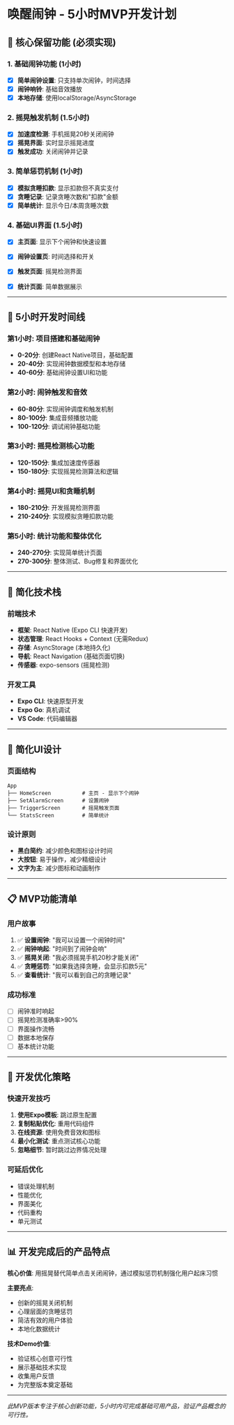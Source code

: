 # 唤醒闹钟 - 5小时MVP开发计划

## 🎯 核心保留功能 (必须实现)

### 1. 基础闹钟功能 (1小时)

- [x] **简单闹钟设置**: 只支持单次闹钟，时间选择
- [x] **闹钟响铃**: 基础音效播放
- [x] **本地存储**: 使用localStorage/AsyncStorage

### 2. 摇晃触发机制 (1.5小时)

- [x] **加速度检测**: 手机摇晃20秒关闭闹钟
- [x] **摇晃界面**: 实时显示摇晃进度
- [x] **触发成功**: 关闭闹钟并记录

### 3. 简单惩罚机制 (1小时)

- [x] **模拟贪睡扣款**: 显示扣款但不真实支付
- [x] **贪睡记录**: 记录贪睡次数和"扣款"金额
- [x] **简单统计**: 显示今日/本周贪睡次数

### 4. 基础UI界面 (1.5小时)

- [x] **主页面**: 显示下个闹钟和快速设置
- [x] **闹钟设置页**: 时间选择和开关
- [x] **触发页面**: 摇晃检测界面
- [x] **统计页面**: 简单数据展示



---

## 🚀 5小时开发时间线

### 第1小时: 项目搭建和基础闹钟

- **0-20分**: 创建React Native项目，基础配置
- **20-40分**: 实现闹钟数据模型和本地存储
- **40-60分**: 基础闹钟设置UI和功能

### 第2小时: 闹钟触发和音效

- **60-80分**: 实现闹钟调度和触发机制
- **80-100分**: 集成音频播放功能
- **100-120分**: 调试闹钟基础功能

### 第3小时: 摇晃检测核心功能

- **120-150分**: 集成加速度传感器
- **150-180分**: 实现摇晃检测算法和逻辑

### 第4小时: 摇晃UI和贪睡机制

- **180-210分**: 开发摇晃检测界面
- **210-240分**: 实现模拟贪睡扣款功能

### 第5小时: 统计功能和整体优化

- **240-270分**: 实现简单统计页面
- **270-300分**: 整体测试、Bug修复和界面优化

---

## 📱 简化技术栈

### 前端技术

- **框架**: React Native (Expo CLI 快速开发)
- **状态管理**: React Hooks + Context (无需Redux)
- **存储**: AsyncStorage (本地持久化)
- **导航**: React Navigation (基础页面切换)
- **传感器**: expo-sensors (摇晃检测)

### 开发工具

- **Expo CLI**: 快速原型开发
- **Expo Go**: 真机调试
- **VS Code**: 代码编辑器

---

## 🎨 简化UI设计

### 页面结构

```
App
├── HomeScreen          # 主页 - 显示下个闹钟
├── SetAlarmScreen      # 设置闹钟
├── TriggerScreen       # 摇晃触发页面
└── StatsScreen         # 简单统计
```

### 设计原则

- **黑白简约**: 减少颜色和图标设计时间
- **大按钮**: 易于操作，减少精细设计
- **文字为主**: 减少图标和动画制作

---

## 📋 MVP功能清单

### 用户故事

1. ✅ **设置闹钟**: "我可以设置一个闹钟时间"
2. ✅ **闹钟响起**: "时间到了闹钟会响"
3. ✅ **摇晃关闭**: "我必须摇晃手机20秒才能关闭"
4. ✅ **贪睡惩罚**: "如果我选择贪睡，会显示扣款5元"
5. ✅ **查看统计**: "我可以看到自己的贪睡记录"

### 成功标准

- [ ] 闹钟准时响起
- [ ] 摇晃检测准确率>90%
- [ ] 界面操作流畅
- [ ] 数据本地保存
- [ ] 基本统计功能

---

## 🔧 开发优化策略

### 快速开发技巧

1. **使用Expo模板**: 跳过原生配置
2. **复制粘贴优化**: 重用代码组件
3. **在线资源**: 使用免费音效和图标
4. **最小化测试**: 重点测试核心功能
5. **忽略细节**: 暂时跳过边界情况处理

### 可延后优化

- 错误处理机制
- 性能优化
- 界面美化
- 代码重构
- 单元测试

---

## 📊 开发完成后的产品特点

**核心价值**: 用摇晃替代简单点击关闭闹钟，通过模拟惩罚机制强化用户起床习惯

**主要亮点**:

- 创新的摇晃关闭机制
- 心理层面的贪睡惩罚
- 简洁有效的用户体验
- 本地化数据统计

**技术Demo价值**:

- 验证核心创意可行性
- 展示基础技术实现
- 收集用户反馈
- 为完整版本奠定基础

---

*此MVP版本专注于核心创新功能，5小时内可完成基础可用产品，验证产品概念的可行性。*
